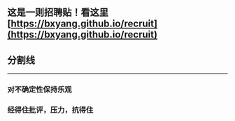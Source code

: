 ## 这是一则招聘贴！看这里 [https://bxyang.github.io/recruit](https://bxyang.github.io/recruit)

## 分割线
-------------------------------------------------
### 对不确定性保持乐观
### 经得住批评，压力，抗得住



